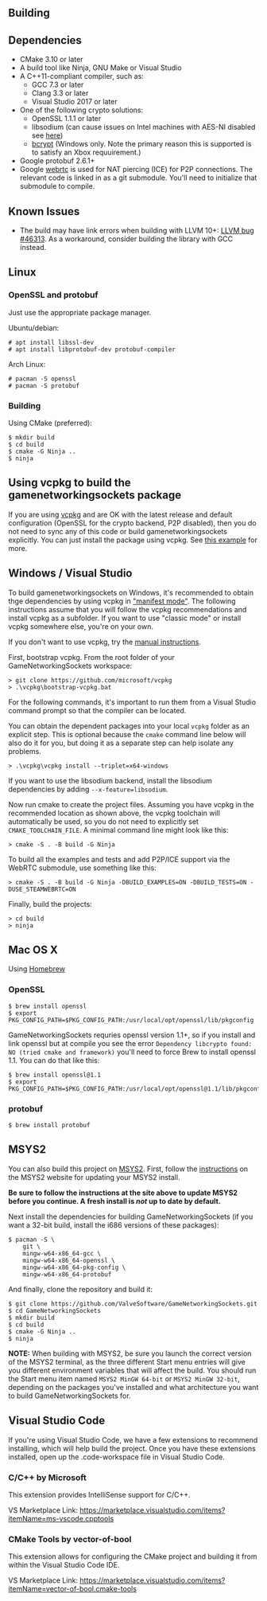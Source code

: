 Building
---

## Dependencies

* CMake 3.10 or later
* A build tool like Ninja, GNU Make or Visual Studio
* A C++11-compliant compiler, such as:
  * GCC 7.3 or later
  * Clang 3.3 or later
  * Visual Studio 2017 or later
* One of the following crypto solutions:
  * OpenSSL 1.1.1 or later
  * libsodium (can cause issues on Intel machines with AES-NI disabled see [here](https://github.com/ValveSoftware/GameNetworkingSockets/issues/243))
  * [bcrypt](https://docs.microsoft.com/en-us/windows/desktop/api/bcrypt/)
    (Windows only.  Note the primary reason this is supported is to satisfy
    an Xbox requuirement.)
* Google protobuf 2.6.1+
* Google [webrtc](https://opensource.google/projects/webrtc) is used for
  NAT piercing (ICE) for P2P connections.  The relevant code is linked in as a
  git submodule.  You'll need to initialize that submodule to compile.

## Known Issues
* The build may have link errors when building with LLVM 10+:
  [LLVM bug #46313](https://bugs.llvm.org/show_bug.cgi?id=46313). As
  a workaround, consider building the library with GCC instead.

## Linux

### OpenSSL and protobuf

Just use the appropriate package manager.

Ubuntu/debian:

```
# apt install libssl-dev
# apt install libprotobuf-dev protobuf-compiler
```

Arch Linux:

```
# pacman -S openssl
# pacman -S protobuf
```

### Building

Using CMake (preferred):

```
$ mkdir build
$ cd build
$ cmake -G Ninja ..
$ ninja
```

## Using vcpkg to build the gamenetworkingsockets package

If you are using [vcpkg](https://github.com/microsoft/vcpkg/) and are OK with the latest release and default configuration (OpenSSL for the crypto backend, P2P disabled), then you do not need to sync any of this code or build gamenetworkingsockets explicitly.  You can just install the package using vcpkg.  See [this example](examples/vcpkg_example_chat/README.md)
for more.

## Windows / Visual Studio

To build gamenetworkingsockets on Windows, it's recommended to obtain thge dependencies by using vcpkg in ["manifest mode"](https://vcpkg.readthedocs.io/en/latest/users/manifests/).  The following instructions assume that you will follow the vcpkg recommendations and install vcpkg as a subfolder.  If you want to use "classic mode" or install vcpkg somewhere else, you're on your own.

If you don't want to use vcpkg, try the [manual instructions](BUILDING_WINDOWS_MANUAL.md).

First, bootstrap vcpkg.  From the root folder of your GameNetworkingSockets workspace:

```
> git clone https://github.com/microsoft/vcpkg
> .\vcpkg\bootstrap-vcpkg.bat
```

For the following commands, it's important to run them from a Visual Studio command prompt so that the compiler can be located.

You can obtain the dependent packages into your local `vcpkg` folder as an explicit step.  This is optional because the `cmake` command line below will also do it for you, but doing it as a separate step can help isolate any problems.

```
> .\vcpkg\vcpkg install --triplet=x64-windows
```

If you want to use the libsodium backend, install the libsodium dependencies by adding `--x-feature=libsodium`.

Now run cmake to create the project files.  Assuming you have vcpkg in the recommended location as shown above, the vcpkg toolchain will automatically be used, so you do not need to explicitly set `CMAKE_TOOLCHAIN_FILE`.  A minimal command line might look like this:

```
> cmake -S . -B build -G Ninja
```

To build all the examples and tests and add P2P/ICE support via the WebRTC submodule, use something like this:

```
> cmake -S . -B build -G Ninja -DBUILD_EXAMPLES=ON -DBUILD_TESTS=ON -DUSE_STEAMWEBRTC=ON
```

Finally, build the projects:

```
> cd build
> ninja
```

## Mac OS X

Using [Homebrew](https://brew.sh)

### OpenSSL

```
$ brew install openssl
$ export PKG_CONFIG_PATH=$PKG_CONFIG_PATH:/usr/local/opt/openssl/lib/pkgconfig
```
GameNetworkingSockets requries openssl version 1.1+, so if you install and link openssl but at compile you see the error ```Dependency libcrypto found: NO (tried cmake and framework)``` you'll need to force Brew to install openssl 1.1. You can do that like this:
```
$ brew install openssl@1.1
$ export PKG_CONFIG_PATH=$PKG_CONFIG_PATH:/usr/local/opt/openssl@1.1/lib/pkgconfig
```

### protobuf

```
$ brew install protobuf
```

## MSYS2

You can also build this project on [MSYS2](https://www.msys2.org). First,
follow the [instructions](https://github.com/msys2/msys2/wiki/MSYS2-installation) on the
MSYS2 website for updating your MSYS2 install.

**Be sure to follow the instructions at the site above to update MSYS2 before
you continue. A fresh install is *not* up to date by default.**

Next install the dependencies for building GameNetworkingSockets (if you want
a 32-bit build, install the i686 versions of these packages):

```
$ pacman -S \
    git \
    mingw-w64-x86_64-gcc \
    mingw-w64-x86_64-openssl \
    mingw-w64-x86_64-pkg-config \
    mingw-w64-x86_64-protobuf
```

And finally, clone the repository and build it:

```
$ git clone https://github.com/ValveSoftware/GameNetworkingSockets.git
$ cd GameNetworkingSockets
$ mkdir build
$ cd build
$ cmake -G Ninja ..
$ ninja
```

**NOTE:** When building with MSYS2, be sure you launch the correct version of
the MSYS2 terminal, as the three different Start menu entries will give you
different environment variables that will affect the build.  You should run the
Start menu item named `MSYS2 MinGW 64-bit` or `MSYS2 MinGW 32-bit`, depending
on the packages you've installed and what architecture you want to build
GameNetworkingSockets for.


## Visual Studio Code
If you're using Visual Studio Code, we have a few extensions to recommend
installing, which will help build the project. Once you have these extensions
installed, open up the .code-workspace file in Visual Studio Code.

### C/C++ by Microsoft
This extension provides IntelliSense support for C/C++.

VS Marketplace Link: https://marketplace.visualstudio.com/items?itemName=ms-vscode.cpptools

### CMake Tools by vector-of-bool
This extension allows for configuring the CMake project and building it from
within the Visual Studio Code IDE.

VS Marketplace Link: https://marketplace.visualstudio.com/items?itemName=vector-of-bool.cmake-tools
